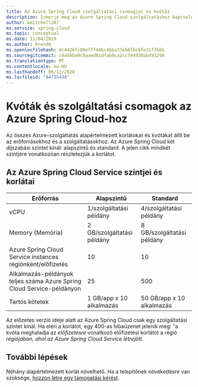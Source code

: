```yaml
---
title: Az Azure Spring Cloud szolgáltatási csomagjai és kvótái
description: Ismerje meg az Azure Spring Cloud szolgáltatáshoz kapcsolódó kvótákat és szolgáltatási terveket
author: bmitchell287
ms.service: spring-cloud
ms.topic: conceptual
ms.date: 11/04/2019
ms.author: brendm
ms.openlocfilehash: dc4426fc08efff44bc46ba37eb6fbc6fe31f356b
ms.sourcegitcommit: c4ad4ba9c9aaed81dfab9ca2cc744930abd91298
ms.translationtype: MT
ms.contentlocale: hu-HU
ms.lasthandoff: 06/12/2020
ms.locfileid: "84735438"
---
```

# <a name="quotas-and-service-plans-for-azure-spring-cloud"></a>Kvóták és szolgáltatási csomagok az Azure Spring Cloud-hoz

Az összes Azure-szolgáltatás alapértelmezett korlátokat és kvótákat állít be az erőforrásokhoz és a szolgáltatásokhoz.   Az Azure Spring Cloud két díjszabási szintet kínál: alapszintű és standard. A jelen cikk mindkét szintjére vonatkozóan részletezjük a korlátot.

## <a name="azure-spring-cloud-service-tiers-and-limits"></a>Az Azure Spring Cloud Service szintjei és korlátai

| Erőforrás | Alapszintű | Standard
------- | ------- | -------
vCPU | 1/szolgáltatási példány | 4/szolgáltatási példány
Memory (Memória) | 2 GB/szolgáltatási példány | 8 GB/szolgáltatási példány
Azure Spring Cloud Service instances régiónként/előfizetés | 10 | 10
Alkalmazás-példányok teljes száma Azure Spring Cloud Service-példányon | 25 | 500
Tartós kötetek | 1 GB/app x 10 alkalmazás | 50 GB/app x 10 alkalmazás


Az előzetes verzió ideje alatt az Azure Spring Cloud csak egy szolgáltatási szintet kínál. Ha eléri a korlátot, egy 400-as hibaüzenet jelenik meg: "a kvóta meghaladja az *előfizetésre* vonatkozó előfizetési korlátot a régió *régiójában, ahol az Azure Spring Cloud Service létrejött*.

## <a name="next-steps"></a>További lépések

Néhány alapértelmezett korlát növelhető. Ha a telepítőnek növekedésre van szüksége, [hozzon létre egy támogatási kérést](https://docs.microsoft.com/azure/azure-portal/supportability/how-to-create-azure-support-request).
